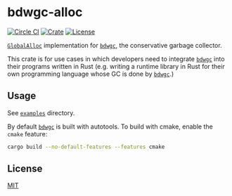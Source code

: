 # bdwgc-alloc

[![Circle CI](https://img.shields.io/circleci/project/github/raviqqe/bdwgc-alloc/master.svg?style=flat-square)](https://circleci.com/gh/raviqqe/bdwgc-alloc)
[![Crate](https://img.shields.io/crates/v/bdwgc-alloc.svg?style=flat-square)](https://crates.io/crates/bdwgc-alloc)
[![License](https://img.shields.io/github/license/raviqqe/bdwgc-alloc.svg?style=flat-square)](LICENSE)

[`GlobalAlloc`](https://doc.rust-lang.org/std/alloc/trait.GlobalAlloc.html) implementation for [`bdwgc`][bdwgc], the conservative garbage collector.

This crate is for use cases in which developers need to integrate [`bdwgc`][bdwgc] into their programs written in Rust (e.g. writing a runtime library in Rust for their own programming language whose GC is done by [`bdwgc`][bdwgc].)

## Usage

See [`examples`](examples) directory.

By default [`bdwgc`][bdwgc] is built with autotools. To build with cmake, enable the `cmake` feature:

```sh
cargo build --no-default-features --features cmake
```

## License

[MIT](LICENSE)

[bdwgc]: https://github.com/ivmai/bdwgc
